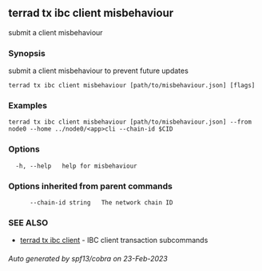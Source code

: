 ## terrad tx ibc client misbehaviour

submit a client misbehaviour

### Synopsis

submit a client misbehaviour to prevent future updates

```
terrad tx ibc client misbehaviour [path/to/misbehaviour.json] [flags]
```

### Examples

```
terrad tx ibc client misbehaviour [path/to/misbehaviour.json] --from node0 --home ../node0/<app>cli --chain-id $CID
```

### Options

```
  -h, --help   help for misbehaviour
```

### Options inherited from parent commands

```
      --chain-id string   The network chain ID
```

### SEE ALSO

* [terrad tx ibc client](terrad_tx_ibc_client.md)	 - IBC client transaction subcommands

###### Auto generated by spf13/cobra on 23-Feb-2023

